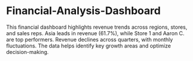 # Financial-Analysis-Dashboard
This financial dashboard highlights revenue trends across regions, stores, and sales reps. Asia leads in revenue (61.7%), while Store 1 and Aaron C. are top performers. Revenue declines across quarters, with monthly fluctuations. The data helps identify key growth areas and optimize decision-making.
